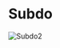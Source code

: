 # Subdo
![Subdo2](https://user-images.githubusercontent.com/59050136/171480678-d47a5c96-991f-4e34-b47e-7d952a9eba62.png)
